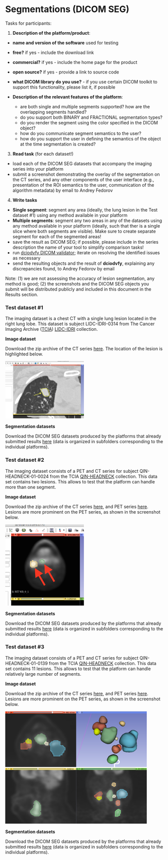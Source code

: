 # Segmentations (DICOM SEG)

Tasks for participants:

1. **Description of the platform/product**:
 * **name and version of the software** used for testing
 * **free?** if yes - include the download link
 * **commercial?** if yes - include the home page for the product
 * **open source?** if yes - provide a link to source code
 * **what DICOM library do you use?** - if you use certain DICOM toolkit to support this functionality, please list it, if possible

 * **Description of the relevant features of the platform**: 
    * are both single and multiple segments supported? how are the overlapping segments handled? 
    * do you support both BINARY and FRACTIONAL segmentation types? 
    * do you render the segment using the color specified in the DICOM object? 
    * how do you communicate segment semantics to the user? 
    * how do you support the user in defining the semantics of the object at the time segmentation is created?

3. **Read task** (for each dataset!)
 * load each of the DICOM SEG datasets that accompany the imaging series into your platform
 * submit a screenshot demonstrating the overlay of the segmentation on the CT series, and any other components of the user interface (e.g., presentation of the ROI semantics to the user, communication of the algorithm metadata) by email to Andrey Fedorov

4. **Write tasks**
 * **Single segment**: segment any area (ideally, the lung lesion in the Test dataset #1) using any method available in your platform
 *  **Multiple segments**: segment any two areas in any of the datasets using any method available in your platform (ideally, such that ther is a single slice where both segments are visible). Make sure to create separate segment for each of the segmented areas!
 * save the result as DICOM SEG; if possible, please include in the series description the name of your tool to simplify comparison tasks!
 * run [dciodvfy DICOM validator](http://www.dclunie.com/dicom3tools/dciodvfy.html); iterate on resolving the identified issues as necessary
 * send the resulting objects and the result of **dciodvfy**, explaining any discrepancies found, to Andrey Fedorov by email
 
Note: (1) we are not assessing the accuracy of lesion segmentation, any method is  good; (2) the screenshots and the DICOM SEG objects you submit will be distributed publicly and included in this document in the Results section.

### Test dataset #1

The imaging dataset is a chest CT with a single lung lesion located in the right lung lobe. This dataset is subject LIDC-IDRI-0314 from The Cancer Imaging Archive ([TCIA](http://www.cancerimagingarchive.net/)) [LIDC-IDRI](https://wiki.cancerimagingarchive.net/display/Public/LIDC-IDRI) collection.

**Image dataset**

Download the zip archive of the CT series [here](http://slicer.kitware.com/midas3/download/item/245513/LIDC-IDRI-0314-CT.zip). The location of the lesion is highlighted below.

<img src="../images/LIDC-IDRI-0314_screenshot.png" width="250">

**Segmentation datasets**

Download the DICOM SEG datasets produced by the platforms that already submitted results [here](http://slicer.kitware.com/midas3/folder/3774) (data is organized in subfolders corresponding to the individual platforms).


### Test dataset #2

The imaging dataset consists of a PET and CT series for subject QIN-HEADNECK-01-0024 from the TCIA [QIN-HEADNECK](https://wiki.cancerimagingarchive.net/display/Public/QIN-HEADNECK) collection. This data set contains two lesions. This allows to test that the platform can handle more than one segment.

**Image dataset**

Download the zip archive of the CT series [here](http://slicer.kitware.com/midas3/download/item/245508/QIN-HEADNECK-01-0024-CT.zip), and PET series [here](http://slicer.kitware.com/midas3/download/item/245509/QIN-HEADNECK-01-0024-PET.zip). Lesions are more prominent on the PET series, as shown in the screenshot below.

<img src="../images/QIN-HEADNECK-01-0024_screenshot.png" width="250">

**Segmentation datasets**

Download the DICOM SEG datasets produced by the platforms that already submitted results [here](http://slicer.kitware.com/midas3/folder/3786) (data is organized in subfolders corresponding to the individual platforms).

### Test dataset #3

The imaging dataset consists of a PET and CT series for subject QIN-HEADNECK-01-0139 from the TCIA [QIN-HEADNECK](https://wiki.cancerimagingarchive.net/display/Public/QIN-HEADNECK) collection. This data set contains 11 lesions. This allows to test that the platform can handle relatively large number of segments.

**Image dataset**

Download the zip archive of the CT series [here](http://slicer.kitware.com/midas3/download/item/257233/QIN-HEADNECK-01-0139-CT.zip), and PET series [here](http://slicer.kitware.com/midas3/download/item/257234/QIN-HEADNECK-01-0139-PET.zip). Lesions are more prominent on the PET series, as shown in the screenshot below.

<img src="../images/QIN-HEADNECK-01-0139_screenshot2.png" width="450">
<img src="../images/QIN-HEADNECK-01-0139_screenshot1.png" width="450">

**Segmentation datasets**

Download the DICOM SEG datasets produced by the platforms that already submitted results [here](http://slicer.kitware.com/midas3/folder/3858) (data is organized in subfolders corresponding to the individual platforms).
